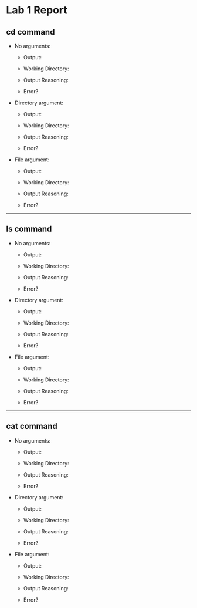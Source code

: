 # Lab 1 Report

## cd command

- No arguments:
  - Output:
    
  - Working Directory:
    
  - Output Reasoning:
    
  - Error?
    
- Directory argument:
  - Output:
    
  - Working Directory:
    
  - Output Reasoning:
    
  - Error?
    
- File argument:
  - Output:
    
  - Working Directory:
    
  - Output Reasoning:
    
  - Error?       
  
---

## ls command
- No arguments:
  - Output:
    
  - Working Directory:
    
  - Output Reasoning:
    
  - Error?
    
- Directory argument:
  - Output:
    
  - Working Directory:
    
  - Output Reasoning:
    
  - Error?
    
- File argument:
  - Output:
    
  - Working Directory:
    
  - Output Reasoning:
    
  - Error?
  
---

## cat command
- No arguments:
  - Output:
    
  - Working Directory:
    
  - Output Reasoning:
    
  - Error?
    
- Directory argument:
  - Output:
    
  - Working Directory:
    
  - Output Reasoning:
    
  - Error?
    
- File argument:
  - Output:
    
  - Working Directory:
    
  - Output Reasoning:
    
  - Error?   
